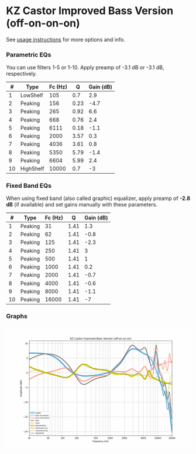 # KZ Castor Improved Bass Version (off-on-on-on)
See [usage instructions](https://github.com/jaakkopasanen/AutoEq#usage) for more options and info.

### Parametric EQs
You can use filters 1-5 or 1-10. Apply preamp of -3.1 dB or -3.1 dB, respectively.

|   # | Type      |   Fc (Hz) |    Q |   Gain (dB) |
|-----|-----------|-----------|------|-------------|
|   1 | LowShelf  |       105 | 0.7  |         2.9 |
|   2 | Peaking   |       156 | 0.23 |        -4.7 |
|   3 | Peaking   |       265 | 0.92 |         6.6 |
|   4 | Peaking   |       668 | 0.76 |         2.4 |
|   5 | Peaking   |      6111 | 0.18 |        -1.1 |
|   6 | Peaking   |      2000 | 3.57 |         0.3 |
|   7 | Peaking   |      4036 | 3.61 |         0.8 |
|   8 | Peaking   |      5350 | 5.79 |        -1.4 |
|   9 | Peaking   |      6604 | 5.99 |         2.4 |
|  10 | HighShelf |     10000 | 0.7  |        -3   |

### Fixed Band EQs
When using fixed band (also called graphic) equalizer, apply preamp of **-2.8 dB** (if available) and set gains manually with these parameters.

|   # | Type    |   Fc (Hz) |    Q |   Gain (dB) |
|-----|---------|-----------|------|-------------|
|   1 | Peaking |        31 | 1.41 |         1.3 |
|   2 | Peaking |        62 | 1.41 |        -0.8 |
|   3 | Peaking |       125 | 1.41 |        -2.3 |
|   4 | Peaking |       250 | 1.41 |         3   |
|   5 | Peaking |       500 | 1.41 |         1   |
|   6 | Peaking |      1000 | 1.41 |         0.2 |
|   7 | Peaking |      2000 | 1.41 |        -0.7 |
|   8 | Peaking |      4000 | 1.41 |        -0.6 |
|   9 | Peaking |      8000 | 1.41 |        -1.1 |
|  10 | Peaking |     16000 | 1.41 |        -7   |

### Graphs
![](./KZ%20Castor%20Improved%20Bass%20Version%20(off-on-on-on).png)
